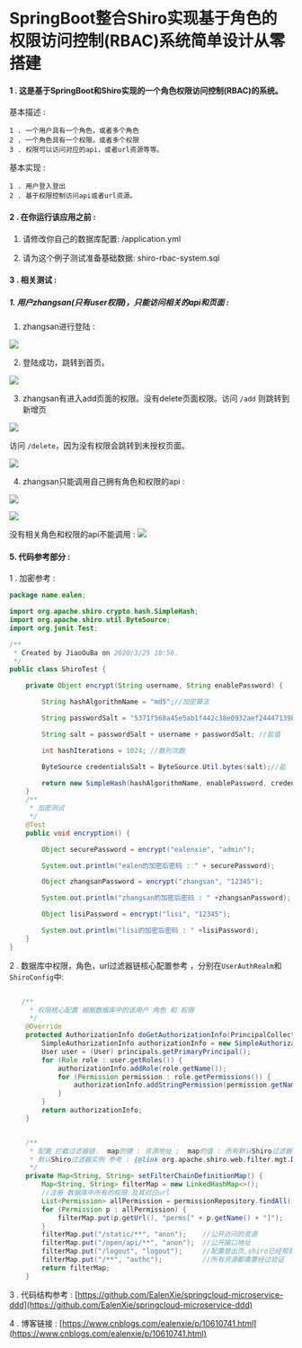 SpringBoot整合Shiro实现基于角色的权限访问控制(RBAC)系统简单设计从零搭建
=================

#### 1 . 这是基于SpringBoot和Shiro实现的一个角色权限访问控制(RBAC)的系统。

基本描述 : 
    
    1 . 一个用户具有一个角色，或者多个角色
    2 . 一个角色具有一个权限，或者多个权限
    3 . 权限可以访问对应的api，或者url资源等等。

基本实现 : 

    1 . 用户登入登出
    2 . 基于权限控制访问api或者url资源。

#### 2 . 在你运行该应用之前 :

1. 请修改你自己的数据库配置: /application.yml


2. 请为这个例子测试准备基础数据: shiro-rbac-system.sql


#### 3 . 相关测试 : 

##### 1. 用户zhangsan(只有user权限)，只能访问相关的api和页面 : 
1. zhangsan进行登陆 :

![](https://img2018.cnblogs.com/blog/994599/201903/994599-20190328091643744-402886749.png)
    
2. 登陆成功，跳转到首页。

![](https://img2018.cnblogs.com/blog/994599/201903/994599-20190328091730165-1852880897.png)

3. zhangsan有进入add页面的权限。没有delete页面权限。访问 ``/add`` 则跳转到 新增页

![](https://img2018.cnblogs.com/blog/994599/201903/994599-20190328091843204-795382299.png)

访问 ``/delete``，因为没有权限会跳转到未授权页面。

![](https://img2018.cnblogs.com/blog/994599/201903/994599-20190328091934370-753707810.png)

4. zhangsan只能调用自己拥有角色和权限的api :

![](https://img2018.cnblogs.com/blog/994599/201903/994599-20190328094536849-2112103972.png)

![](https://img2018.cnblogs.com/blog/994599/201903/994599-20190328094635000-655674662.png)

没有相关角色和权限的api不能调用 : 
![](https://img2018.cnblogs.com/blog/994599/201903/994599-20190328095220095-1501717577.png)

#### 5. 代码参考部分 : 

1 . 加密参考 : 
```java
package name.ealen;

import org.apache.shiro.crypto.hash.SimpleHash;
import org.apache.shiro.util.ByteSource;
import org.junit.Test;

/**
 * Created by JiaoOuBa on 2020/3/25 18:56.
 */
public class ShiroTest {

    private Object encrypt(String username, String enablePassword) {

        String hashAlgorithmName = "md5";//加密算法

        String passwordSalt = "5371f568a45e5ab1f442c38e0932aef24447139b";//密钥

        String salt = passwordSalt + username + passwordSalt; //盐值

        int hashIterations = 1024; //散列次数

        ByteSource credentialsSalt = ByteSource.Util.bytes(salt);//盐

        return new SimpleHash(hashAlgorithmName, enablePassword, credentialsSalt, hashIterations);
    }
    /**
     * 加密测试
     */
    @Test
    public void encryption() {

        Object securePassword = encrypt("ealenxie", "admin");

        System.out.println("ealen的加密后密码 : " + securePassword);

        Object zhangsanPassword = encrypt("zhangsan", "12345");

        System.out.println("zhangsan的加密后密码 : " +zhangsanPassword);

        Object lisiPassword = encrypt("lisi", "12345");

        System.out.println("lisi的加密后密码 : " +lisiPassword);
    }
}
```
2 . 数据库中权限，角色，url过滤器链核心配置参考 ，分别在`UserAuthRealm`和`ShiroConfig`中: 
```java

   /**
     * 权限核心配置 根据数据库中的该用户 角色 和 权限
     */
    @Override
    protected AuthorizationInfo doGetAuthorizationInfo(PrincipalCollection principals) {
        SimpleAuthorizationInfo authorizationInfo = new SimpleAuthorizationInfo();
        User user = (User) principals.getPrimaryPrincipal();
        for (Role role : user.getRoles()) {                                 //获取 角色
            authorizationInfo.addRole(role.getName());                      //添加 角色
            for (Permission permission : role.getPermissions()) {           //获取 权限
                authorizationInfo.addStringPermission(permission.getName());//添加 权限
            }
        }
        return authorizationInfo;
    }
```
```java

    /**
     * 配置 拦截过滤器链.  map的键 : 资源地址 ;  map的值 : 所有默认Shiro过滤器实例名
     * 默认Shiro过滤器实例 参考 : {@link org.apache.shiro.web.filter.mgt.DefaultFilter}
     */
    private Map<String, String> setFilterChainDefinitionMap() {
        Map<String, String> filterMap = new LinkedHashMap<>();
        //注册 数据库中所有的权限 及其对应url
        List<Permission> allPermission = permissionRepository.findAll();//数据库中查询所有权限
        for (Permission p : allPermission) {
            filterMap.put(p.getUrl(), "perms[" + p.getName() + "]");    //拦截器中注册所有的权限
        }
        filterMap.put("/static/**", "anon");    //公开访问的资源
        filterMap.put("/open/api/**", "anon");  //公开接口地址
        filterMap.put("/logout", "logout");     //配置登出页,shiro已经帮我们实现了跳转
        filterMap.put("/**", "authc");          //所有资源都需要经过验证
        return filterMap;
    }
```

3 . 代码结构参考 : [https://github.com/EalenXie/springcloud-microservice-ddd](https://github.com/EalenXie/springcloud-microservice-ddd)

4 . 博客链接 : [https://www.cnblogs.com/ealenxie/p/10610741.html](https://www.cnblogs.com/ealenxie/p/10610741.html)

